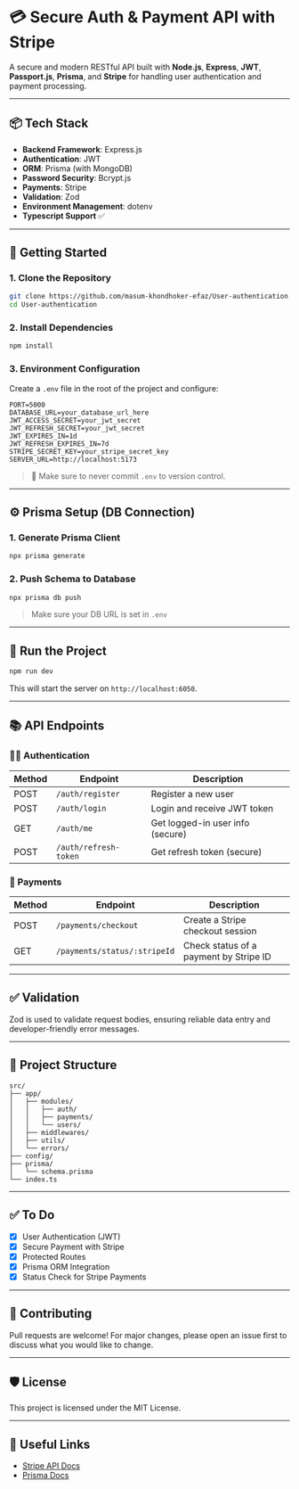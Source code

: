 
# 💳 Secure Auth & Payment API with Stripe

A secure and modern RESTful API built with **Node.js**, **Express**, **JWT**, **Passport.js**, **Prisma**, and **Stripe** for handling user authentication and payment processing.

---

## 📦 Tech Stack

- **Backend Framework**: Express.js
- **Authentication**: JWT
- **ORM**: Prisma (with MongoDB)
- **Password Security**: Bcrypt.js
- **Payments**: Stripe
- **Validation**: Zod
- **Environment Management**: dotenv
- **Typescript Support** ✅

---

## 🚀 Getting Started

### 1. **Clone the Repository**

```bash
git clone https://github.com/masum-khondhoker-efaz/User-authentication.git
cd User-authentication
```

### 2. **Install Dependencies**

```bash
npm install
```

### 3. **Environment Configuration**

Create a `.env` file in the root of the project and configure:

```env
PORT=5000
DATABASE_URL=your_database_url_here
JWT_ACCESS_SECRET=your_jwt_secret
JWT_REFRESH_SECRET=your_jwt_secret
JWT_EXPIRES_IN=1d
JWT_REFRESH_EXPIRES_IN=7d
STRIPE_SECRET_KEY=your_stripe_secret_key
SERVER_URL=http://localhost:5173
```

> 🔐 Make sure to never commit `.env` to version control.

---

## ⚙️ Prisma Setup (DB Connection)

### 1. **Generate Prisma Client**

```bash
npx prisma generate
```

### 2. **Push Schema to Database**

```bash
npx prisma db push
```

> Make sure your DB URL is set in `.env`

---

## 🔧 Run the Project

```bash
npm run dev
```

This will start the server on `http://localhost:6050`.

---

## 📚 API Endpoints

### 🧑‍💼 Authentication

| Method | Endpoint          | Description                      |
|--------|-------------------|----------------------------------|
| POST   | `/auth/register`  | Register a new user              |
| POST   | `/auth/login`     | Login and receive JWT token      |
| GET    | `/auth/me`        | Get logged-in user info (secure) |
| POST    | `/auth/refresh-token` | Get refresh token (secure)  |

### 💸 Payments

| Method | Endpoint                           | Description                          |
|--------|------------------------------------|--------------------------------------|
| POST   | `/payments/checkout` | Create a Stripe checkout session     |
| GET    | `/payments/status/:stripeId`       | Check status of a payment by Stripe ID |

---

## ✅ Validation

Zod is used to validate request bodies, ensuring reliable data entry and developer-friendly error messages.

---

## 📂 Project Structure

```
src/
├── app/
│   ├── modules/
│   │   ├── auth/
│   │   ├── payments/
│   │   └── users/
│   ├── middlewares/
│   ├── utils/
│   └── errors/
├── config/
├── prisma/
│   └── schema.prisma
└── index.ts
```

---

## ✅ To Do

- [x] User Authentication (JWT)
- [x] Secure Payment with Stripe
- [x] Protected Routes
- [x] Prisma ORM Integration
- [x] Status Check for Stripe Payments

---

## 🤝 Contributing

Pull requests are welcome! For major changes, please open an issue first to discuss what you would like to change.

---

## 🛡️ License

This project is licensed under the MIT License.

---

## 🔗 Useful Links

- [Stripe API Docs](https://stripe.com/docs/api)
- [Prisma Docs](https://www.prisma.io/docs)